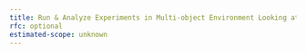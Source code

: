 ```yaml
---
title: Run & Analyze Experiments in Multi-object Environment Looking at Scene Graphs
rfc: optional
estimated-scope: unknown
---
```

